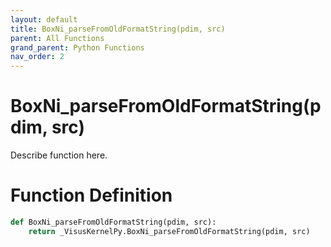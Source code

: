 ```yaml
---
layout: default
title: BoxNi_parseFromOldFormatString(pdim, src)
parent: All Functions
grand_parent: Python Functions
nav_order: 2
---
```


# BoxNi_parseFromOldFormatString(pdim, src)

Describe function here.

# Function Definition

```python
def BoxNi_parseFromOldFormatString(pdim, src):
    return _VisusKernelPy.BoxNi_parseFromOldFormatString(pdim, src)
```